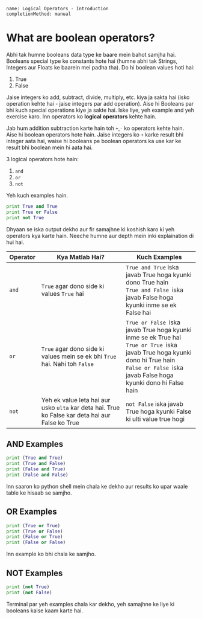 ```ngMeta
name: Logical Operators - Introduction
completionMethod: manual
```

# What are boolean operators?

Abhi tak humne booleans data type ke baare mein bahot samjha hai. Booleans special type ke constants hote hai (humne abhi tak Strings, Integers aur Floats ke baarein mei padha tha). Do hi boolean values hoti hai:

1. True
2. False

Jaise integers ko add, subtract, divide, multiply, etc. kiya ja sakta hai (isko operation kehte hai - jaise integers par add operation). Aise hi Booleans par bhi kuch special operations kiye ja sakte hai. Iske liye, yeh example and yeh exercise karo. Inn operators ko **logical operators** kehte hain.

Jab hum addition subtraction karte hain toh `+`,`-` ko operators kehte hain. Aise hi boolean operators hote hain. Jaise integers ko `+` karke result bhi integer aata hai, waise hi booleans pe boolean operators ka use kar ke result bhi boolean mein hi aata hai.

3 logical operators hote hain:

1. `and`
2. `or`
3. `not`

Yeh kuch examples hain.

```python
print True and True
print True or False
print not True
```

Dhyaan se iska output dekho aur fir samajhne ki koshish karo ki yeh operators kya karte hain. Neeche humne aur depth mein inki explaination di hui hai.

| Operator | Kya Matlab Hai?                                                                                | Kuch Examples                                                                                                                                                                                           |
|----------|------------------------------------------------------------------------------------------------|---------------------------------------------------------------------------------------------------------------------------------------------------------------------------------------------------------|
| `and`    | `True` agar dono side ki values `True` hai                                                         | `True and True` iska javab True hoga kyunki dono True hain <br> `True and False `iska javab False hoga kyunki inme se ek False hai                                                                      |
| `or`     | `True` agar dono side ki values mein se ek bhi `True` hai. Nahi toh `False`                                      | `True or False `iska javab True hoga kyunki inme se ek True hai <br> `True or True `iska javab True hoga kyunki dono hi True hain <br> `False or False `iska javab False hoga kyunki dono hi False hain |
| `not`    | Yeh ek value leta hai aur usko `ulta` kar deta hai. True ko False kar deta hai aur False ko True | `not False` iska javab True hoga kyunki False ki ulti value true hogi                                                                                                                                   |


## AND Examples

```python
print (True and True)
print (True and False)
print (False and True)
print (False and False)
```

Inn saaron ko python shell mein chala ke dekho aur results ko upar waale table ke hisaab se samjho.

## OR Examples

```python
print (True or True)
print (True or False)
print (False or True)
print (False or False)
```

Inn example ko bhi chala ke samjho.

## NOT Examples

```python
print (not True)
print (not False)
```

Terminal par yeh examples chala kar dekho, yeh samajhne ke liye ki booleans kaise kaam karte hai.
